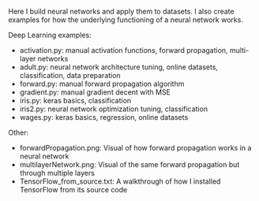 Here I build neural networks and apply them to datasets. 
I also create examples for how the underlying functioning of a neural network works.

Deep Learning examples:
- activation.py: manual activation functions, forward propagation, multi-layer networks
- adult.py: neural network architecture tuning, online datasets, classification, data preparation
- forward.py: manual forward propagation algorithm
- gradient.py: manual gradient decent with MSE
- iris.py: keras basics, classification
- iris2.py: neural network optimization tuning, classification
- wages.py: keras basics, regression, online datasets

Other:
- forwardPropagation.png: Visual of how forward propagation works in a neural network
- multilayerNetwork.png: Visual of the same forward propagation but through multiple layers
- TensorFlow_from_source.txt: A walkthrough of how I installed TensorFlow from its source code
